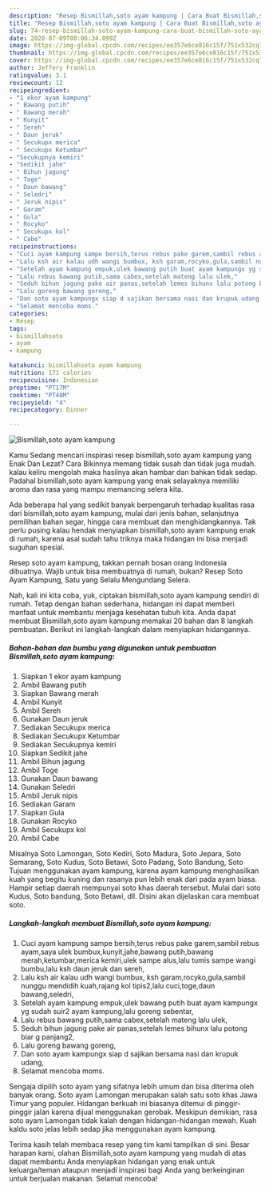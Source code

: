 ```yaml
---
description: "Resep Bismillah,soto ayam kampung | Cara Buat Bismillah,soto ayam kampung Yang Sempurna"
title: "Resep Bismillah,soto ayam kampung | Cara Buat Bismillah,soto ayam kampung Yang Sempurna"
slug: 74-resep-bismillah-soto-ayam-kampung-cara-buat-bismillah-soto-ayam-kampung-yang-sempurna
date: 2020-07-09T08:06:34.099Z
image: https://img-global.cpcdn.com/recipes/ee357e6ce816c15f/751x532cq70/bismillahsoto-ayam-kampung-foto-resep-utama.jpg
thumbnail: https://img-global.cpcdn.com/recipes/ee357e6ce816c15f/751x532cq70/bismillahsoto-ayam-kampung-foto-resep-utama.jpg
cover: https://img-global.cpcdn.com/recipes/ee357e6ce816c15f/751x532cq70/bismillahsoto-ayam-kampung-foto-resep-utama.jpg
author: Jeffery Franklin
ratingvalue: 3.1
reviewcount: 12
recipeingredient:
- "1 ekor ayam kampung"
- " Bawang putih"
- " Bawang merah"
- " Kunyit"
- " Sereh"
- " Daun jeruk"
- " Secukupx merica"
- " Secukupx Ketumbar"
- "Secukupnya kemiri"
- "Sedikit jahe"
- " Bihun jagung"
- " Toge"
- " Daun bawang"
- " Seledri"
- " Jeruk nipis"
- " Garam"
- " Gula"
- " Rocyko"
- " Secukupx kol"
- " Cabe"
recipeinstructions:
- "Cuci ayam kampung sampe bersih,terus rebus pake garem,sambil rebus ayam,saya ulek bumbux,kunyit,jahe,bawang putih,bawang merah,ketumbar,merica kemiri,ulek sampe alus,lalu tumis sampe wangi bumbu,lalu ksh daun jeruk dan sereh,"
- "Lalu ksh air kalau udh wangi bumbux, ksh garam,rocyko,gula,sambil nunggu mendidih kuah,rajang kol tipis2,lalu cuci,toge,daun bawang,seledri,"
- "Setelah ayam kampung empuk,ulek bawang putih buat ayam kampungx yg sudah suir2 ayam kampung,lalu goreng sebentar,"
- "Lalu rebus bawang putih,sama cabex,setelah mateng lalu ulek,"
- "Seduh bihun jagung pake air panas,setelah lemes bihunx lalu potong biar g panjang2,"
- "Lalu goreng bawang goreng,"
- "Dan soto ayam kampungx siap d sajikan bersama nasi dan krupuk udang,"
- "Selamat mencoba moms."
categories:
- Resep
tags:
- bismillahsoto
- ayam
- kampung

katakunci: bismillahsoto ayam kampung 
nutrition: 171 calories
recipecuisine: Indonesian
preptime: "PT17M"
cooktime: "PT48M"
recipeyield: "4"
recipecategory: Dinner

---
```



![Bismillah,soto ayam kampung](https://img-global.cpcdn.com/recipes/ee357e6ce816c15f/751x532cq70/bismillahsoto-ayam-kampung-foto-resep-utama.jpg)

Kamu Sedang mencari inspirasi resep bismillah,soto ayam kampung yang Enak Dan Lezat? Cara Bikinnya memang tidak susah dan tidak juga mudah. kalau keliru mengolah maka hasilnya akan hambar dan bahkan tidak sedap. Padahal bismillah,soto ayam kampung yang enak selayaknya memiliki aroma dan rasa yang mampu memancing selera kita.

Ada beberapa hal yang sedikit banyak berpengaruh terhadap kualitas rasa dari bismillah,soto ayam kampung, mulai dari jenis bahan, selanjutnya pemilihan bahan segar, hingga cara membuat dan menghidangkannya. Tak perlu pusing kalau hendak menyiapkan bismillah,soto ayam kampung enak di rumah, karena asal sudah tahu triknya maka hidangan ini bisa menjadi suguhan spesial.

Resep soto ayam kampung, takkan pernah bosan orang Indonesia dibuatnya. Wajib untuk bisa membuatnya di rumah, bukan? Resep Soto Ayam Kampung, Satu yang Selalu Mengundang Selera.


Nah, kali ini kita coba, yuk, ciptakan bismillah,soto ayam kampung sendiri di rumah. Tetap dengan bahan sederhana, hidangan ini dapat memberi manfaat untuk membantu menjaga kesehatan tubuh kita. Anda dapat membuat Bismillah,soto ayam kampung memakai 20 bahan dan 8 langkah pembuatan. Berikut ini langkah-langkah dalam menyiapkan hidangannya.

<!--inarticleads1-->

##### Bahan-bahan dan bumbu yang digunakan untuk pembuatan Bismillah,soto ayam kampung:

1. Siapkan 1 ekor ayam kampung
1. Ambil  Bawang putih
1. Siapkan  Bawang merah
1. Ambil  Kunyit
1. Ambil  Sereh
1. Gunakan  Daun jeruk
1. Sediakan  Secukupx merica
1. Sediakan  Secukupx Ketumbar
1. Sediakan Secukupnya kemiri
1. Siapkan Sedikit jahe
1. Ambil  Bihun jagung
1. Ambil  Toge
1. Gunakan  Daun bawang
1. Gunakan  Seledri
1. Ambil  Jeruk nipis
1. Sediakan  Garam
1. Siapkan  Gula
1. Gunakan  Rocyko
1. Ambil  Secukupx kol
1. Ambil  Cabe


Misalnya Soto Lamongan, Soto Kediri, Soto Madura, Soto Jepara, Soto Semarang, Soto Kudus, Soto Betawi, Soto Padang, Soto Bandung, Soto Tujuan menggunakan ayam kampung, karena ayam kampung menghasilkan kuah yang begitu kuning dan rasanya pun lebih enak dari pada ayam biasa. Hampir setiap daerah mempunyai soto khas daerah tersebut. Mulai dari soto Kudus, Soto bandung, Soto Betawi, dll. Disini akan dijelaskan cara membuat soto. 

<!--inarticleads2-->

##### Langkah-langkah membuat Bismillah,soto ayam kampung:

1. Cuci ayam kampung sampe bersih,terus rebus pake garem,sambil rebus ayam,saya ulek bumbux,kunyit,jahe,bawang putih,bawang merah,ketumbar,merica kemiri,ulek sampe alus,lalu tumis sampe wangi bumbu,lalu ksh daun jeruk dan sereh,
1. Lalu ksh air kalau udh wangi bumbux, ksh garam,rocyko,gula,sambil nunggu mendidih kuah,rajang kol tipis2,lalu cuci,toge,daun bawang,seledri,
1. Setelah ayam kampung empuk,ulek bawang putih buat ayam kampungx yg sudah suir2 ayam kampung,lalu goreng sebentar,
1. Lalu rebus bawang putih,sama cabex,setelah mateng lalu ulek,
1. Seduh bihun jagung pake air panas,setelah lemes bihunx lalu potong biar g panjang2,
1. Lalu goreng bawang goreng,
1. Dan soto ayam kampungx siap d sajikan bersama nasi dan krupuk udang,
1. Selamat mencoba moms.


Sengaja dipilih soto ayam yang sifatnya lebih umum dan bisa diterima oleh banyak orang. Soto ayam Lamongan merupakan salah satu soto khas Jawa Timur yang populer. Hidangan berkuah ini biasanya ditemui di pinggir-pinggir jalan karena dijual menggunakan gerobak. Meskipun demikian, rasa soto ayam Lamongan tidak kalah dengan hidangan-hidangan mewah. Kuah kaldu soto jelas lebih sedap jika menggunakan ayam kampung. 

Terima kasih telah membaca resep yang tim kami tampilkan di sini. Besar harapan kami, olahan Bismillah,soto ayam kampung yang mudah di atas dapat membantu Anda menyiapkan hidangan yang enak untuk keluarga/teman ataupun menjadi inspirasi bagi Anda yang berkeinginan untuk berjualan makanan. Selamat mencoba!
